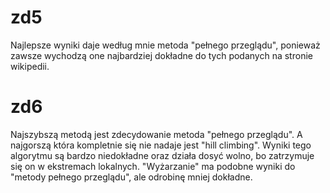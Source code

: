# zd5
Najlepsze wyniki daje według mnie metoda "pełnego przeglądu", ponieważ zawsze wychodzą one najbardziej dokładne do tych podanych na stronie wikipedii.

# zd6
Najszybszą metodą jest zdecydowanie metoda "pełnego przeglądu".
A najgorszą która kompletnie się nie nadaje jest "hill climbing". Wyniki tego algorytmu są bardzo niedokładne oraz działa dosyć wolno, bo zatrzymuje się on w ekstremach lokalnych.
"Wyżarzanie" ma podobne wyniki do "metody pełnego przeglądu", ale odrobinę mniej dokładne.
